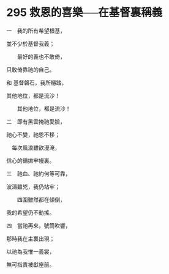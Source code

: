 # 295 救恩的喜樂──在基督裏稱義

一　我的所有希望根基，

並不少於基督我義；

　　最好的義也不敢倚，

只敢倚靠祂的自己。

和 基督磐石，我所穩踏，

其他地位，都是流沙！

　　其他地位，都是流沙！

二　即有黑雲掩祂愛臉，

祂心不變，祂恩不移；

　每次風浪雖欲漫淹，

信心的錨拋牢幔裏。

三　祂血、祂約何等可靠，

波濤雖兇，我仍站牢；

　　四圍雖然都在傾倒，

我的希望仍不動搖。

四　當祂再來，號筒吹響，

那時我在主裏出現；

以祂為我惟一義裳，

無可指責被獻座前。

